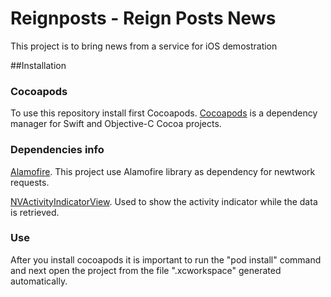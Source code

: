 # Reignposts - Reign Posts News
This project is to bring news from a service for iOS demostration

##Installation

### Cocoapods
To use this repository install first Cocoapods. [Cocoapods](https://cocoapods.org/#install) is a dependency manager for Swift and Objective-C Cocoa projects. 

### Dependencies info
[Alamofire](https://github.com/Alamofire/Alamofire). This project use Alamofire library as dependency for newtwork requests.

[NVActivityIndicatorView](https://github.com/ninjaprox/NVActivityIndicatorView). Used to show the activity indicator while the data is retrieved.

### Use
After you install cocoapods it is important to run the "pod install" command and next open the project from the file ".xcworkspace" generated automatically.
